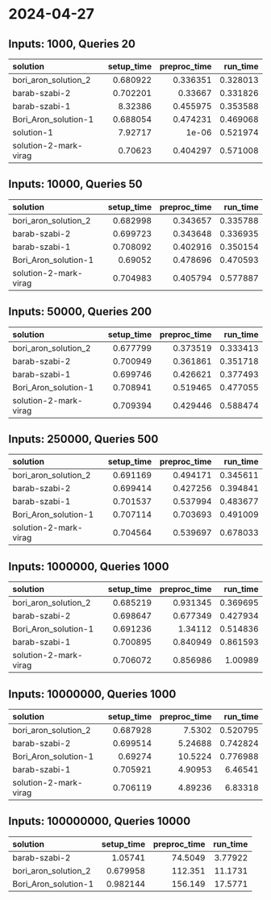 # 2024-04-27

## Inputs: 1000, Queries 20

| solution              |   setup_time |   preproc_time |   run_time |
|:----------------------|-------------:|---------------:|-----------:|
| bori_aron_solution_2  |     0.680922 |       0.336351 |   0.328013 |
| barab-szabi-2         |     0.702201 |       0.33667  |   0.331826 |
| barab-szabi-1         |     8.32386  |       0.455975 |   0.353588 |
| Bori_Aron_solution-1  |     0.688054 |       0.474231 |   0.469068 |
| solution-1            |     7.92717  |       1e-06    |   0.521974 |
| solution-2-mark-virag |     0.70623  |       0.404297 |   0.571008 |

## Inputs: 10000, Queries 50

| solution              |   setup_time |   preproc_time |   run_time |
|:----------------------|-------------:|---------------:|-----------:|
| bori_aron_solution_2  |     0.682998 |       0.343657 |   0.335788 |
| barab-szabi-2         |     0.699723 |       0.343648 |   0.336935 |
| barab-szabi-1         |     0.708092 |       0.402916 |   0.350154 |
| Bori_Aron_solution-1  |     0.69052  |       0.478696 |   0.470593 |
| solution-2-mark-virag |     0.704983 |       0.405794 |   0.577887 |

## Inputs: 50000, Queries 200

| solution              |   setup_time |   preproc_time |   run_time |
|:----------------------|-------------:|---------------:|-----------:|
| bori_aron_solution_2  |     0.677799 |       0.373519 |   0.333413 |
| barab-szabi-2         |     0.700949 |       0.361861 |   0.351718 |
| barab-szabi-1         |     0.699746 |       0.426621 |   0.377493 |
| Bori_Aron_solution-1  |     0.708941 |       0.519465 |   0.477055 |
| solution-2-mark-virag |     0.709394 |       0.429446 |   0.588474 |

## Inputs: 250000, Queries 500

| solution              |   setup_time |   preproc_time |   run_time |
|:----------------------|-------------:|---------------:|-----------:|
| bori_aron_solution_2  |     0.691169 |       0.494171 |   0.345611 |
| barab-szabi-2         |     0.699414 |       0.427256 |   0.394841 |
| barab-szabi-1         |     0.701537 |       0.537994 |   0.483677 |
| Bori_Aron_solution-1  |     0.707114 |       0.703693 |   0.491009 |
| solution-2-mark-virag |     0.704564 |       0.539697 |   0.678033 |

## Inputs: 1000000, Queries 1000

| solution              |   setup_time |   preproc_time |   run_time |
|:----------------------|-------------:|---------------:|-----------:|
| bori_aron_solution_2  |     0.685219 |       0.931345 |   0.369695 |
| barab-szabi-2         |     0.698647 |       0.677349 |   0.427934 |
| Bori_Aron_solution-1  |     0.691236 |       1.34112  |   0.514836 |
| barab-szabi-1         |     0.700895 |       0.840949 |   0.861593 |
| solution-2-mark-virag |     0.706072 |       0.856986 |   1.00989  |

## Inputs: 10000000, Queries 1000

| solution              |   setup_time |   preproc_time |   run_time |
|:----------------------|-------------:|---------------:|-----------:|
| bori_aron_solution_2  |     0.687928 |        7.5302  |   0.520795 |
| barab-szabi-2         |     0.699514 |        5.24688 |   0.742824 |
| Bori_Aron_solution-1  |     0.69274  |       10.5224  |   0.776988 |
| barab-szabi-1         |     0.705921 |        4.90953 |   6.46541  |
| solution-2-mark-virag |     0.706119 |        4.89236 |   6.83318  |

## Inputs: 100000000, Queries 10000

| solution             |   setup_time |   preproc_time |   run_time |
|:---------------------|-------------:|---------------:|-----------:|
| barab-szabi-2        |     1.05741  |        74.5049 |    3.77922 |
| bori_aron_solution_2 |     0.679958 |       112.351  |   11.1731  |
| Bori_Aron_solution-1 |     0.982144 |       156.149  |   17.5771  |